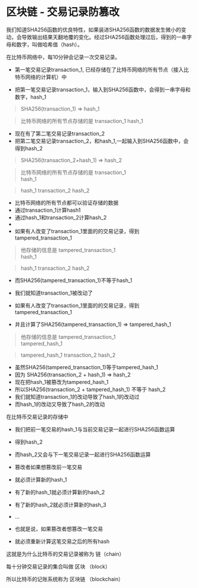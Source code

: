 # 区块链 - 交易记录防篡改

我们知道SHA256函数的优良特性，如果装进SHA256函数的数据发生微小的变动，会导致输出结果天翻地覆的变化。经过SHA256函数处理过后，得到的一串字母和数字，叫做哈希值（hash）。

在比特币网络中，每10分钟会记录一次交易记录。

- 第一笔交易记录transaction_1, 已经存储在了比特币网络的所有节点（接入比特币网络的计算机）中
 
- 把第一笔交易记录transaction_1，输入到SHA256函数中，会得到一串字母和数字，hash_1
> SHA256(transaction_1) => hash_1

> 比特币网络的所有节点存储的是
> transaction_1
> hash_1


- 现在有了第二笔交易记录transaction_2
- 把第二笔交易记录transaction_2，和hash_1,一起输入到SHA256函数中，会得到hash_2
> SHA256(transaction_2+hash_1) => hash_2

> 比特币网络的所有节点存储的是
> transaction_1      
> hash_1             


> hash_1
> transaction_2
> hash_2

- 比特币网络的所有节点都可以验证存储的数据
- 通过transaction_1计算hash1
- 通过hash_1和transaction_2计算hash_2
- 
- 如果有人改变了transaction_1里面的的交易记录，得到tampered_transaction_1
> 他存储的信息是
> tampered_transaction_1      
> hash_1             


> hash_1
> transaction_2
> hash_2 

- 而SHA256(tampered_transaction_1)不等于hash_1
- 我们就知道transaction_1被改动了




- 如果有人改变了transaction_1里面的的交易记录，得到tampered_transaction_1
- 并且计算了SHA256(tampered_transaction_1) => tampered_hash_1
> 他存储的信息是
> tampered_transaction_1      
> tampered_hash_1             


> tampered_hash_1 
> transaction_2
> hash_2 



- 虽然SHA256(tampered_transaction_1)等于tampered_hash_1
- 因为 SHA256(transaction_2 + hash_1) => hash_2
- 现在把hash_1被篡改为tampered_hash_1
- 所以SHA256(transaction_2 + tampered_hash_1) 不等于 hash_2
- 我们就知道transaction_1的改动导致了hash_1的改动过
- 而hash_1的改动又导致了hash_2的改动


在比特币交易记录的存储中
- 我们把前一笔交易的hash_1与当前交易记录一起进行SHA256函数运算
- 得到hash_2
- 而hash_2又会与下一笔交易记录一起进行SHA256函数运算

- 篡改者如果想篡改前一笔交易
- 就必须计算新的hash_1
- 有了新的hash_1就必须计算新的hash_2
- 有了新的hash_2就必须计算新的hash_3
- ...


- 也就是说，如果篡改者想篡改一笔交易
- 就必须重新计算这笔交易之后的所有hash


这就是为什么比特币的交易记录被称为 链（chain）

每十分钟交易记录的集合叫做 区块 （block）

所以比特币的记账系统称为 区块链 （blockchain）


